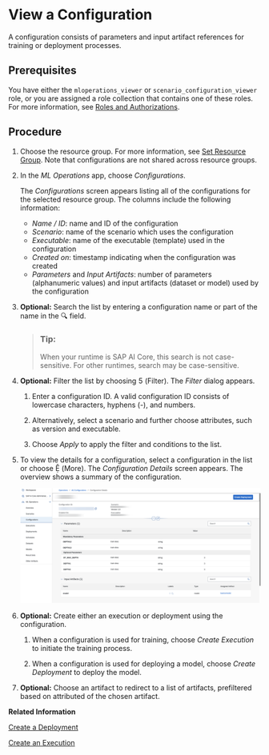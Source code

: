 <!-- loiod3de4a46dd7c4538a5f9a4486efcd52e -->

<link rel="stylesheet" type="text/css" href="css/sap-icons.css"/>

# View a Configuration

A configuration consists of parameters and input artifact references for training or deployment processes.



<a name="loiod3de4a46dd7c4538a5f9a4486efcd52e__prereq_fkt_wpm_1yb"/>

## Prerequisites

You have either the `mloperations_viewer` or `scenario_configuration_viewer` role, or you are assigned a role collection that contains one of these roles. For more information, see [Roles and Authorizations](https://help.sap.com/docs/ai-launchpad/sap-ai-launchpad/roles-and-authorizations).



<a name="loiod3de4a46dd7c4538a5f9a4486efcd52e__steps_u4y_wpm_1yb"/>

## Procedure

1.  Choose the resource group. For more information, see [Set Resource Group](https://help.sap.com/docs/AI_LAUNCHPAD/92d77f26188e4582897b9106b9cb72e0/0c077289f29d4147921fb07ab0f68b7f.html). Note that configurations are not shared across resource groups.

2.  In the *ML Operations* app, choose *Configurations*.

    The *Configurations* screen appears listing all of the configurations for the selected resource group. The columns include the following information:

    -   *Name / ID*: name and ID of the configuration
    -   *Scenario*: name of the scenario which uses the configuration
    -   *Executable*: name of the executable \(template\) used in the configuration
    -   *Created on*: timestamp indicating when the configuration was created
    -   *Parameters* and *Input Artifacts*: number of parameters \(alphanumeric values\) and input artifacts \(dataset or model\) used by the configuration

3.  **Optional:** Search the list by entering a configuration name or part of the name in the :mag: field.

    > ### Tip:  
    > When your runtime is SAP AI Core, this search is not case-sensitive. For other runtimes, search may be case-sensitive.

4.  **Optional:** Filter the list by choosing <span class="SAP-icons-V5"></span> \(Filter\). The *Filter* dialog appears.

    1.  Enter a configuration ID. A valid configuration ID consists of lowercase characters, hyphens \(-\), and numbers.

    2.  Alternatively, select a scenario and further choose attributes, such as version and executable.

    3.  Choose *Apply* to apply the filter and conditions to the list.


5.  To view the details for a configuration, select a configuration in the list or choose <span class="SAP-icons-V5"></span> \(More\). The *Configuration Details* screen appears. The overview shows a summary of the configuration.

    ![Configuration details screen showing key data.](images/view-a-_configuration_917c0fe.png)

6.  **Optional:** Create either an execution or deployment using the configuration.

    1.  When a configuration is used for training, choose *Create Execution* to initiate the training process.

    2.  When a configuration is used for deploying a model, choose *Create Deployment* to deploy the model.


7.  **Optional:** Choose an artifact to redirect to a list of artifacts, prefiltered based on attributed of the chosen artifact.


**Related Information**  


[Create a Deployment](create-a-deployment-33b34e9.md "You create a deployment to run a model for serving purposes.")

[Create an Execution](create-an-execution-6c90fc7.md "")

